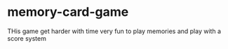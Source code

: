 # memory-card-game
THis game get harder with time
very fun to play 
memories and play
with a score system
